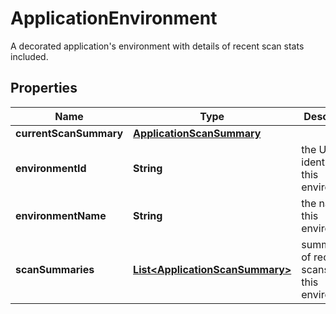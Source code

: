 

# ApplicationEnvironment

A decorated application's environment with details of recent scan stats included.

## Properties

Name | Type | Description | Notes
------------ | ------------- | ------------- | -------------
**currentScanSummary** | [**ApplicationScanSummary**](ApplicationScanSummary.md) |  |  [optional]
**environmentId** | **String** | the UUID identifier of this environment. |  [optional]
**environmentName** | **String** | the name of this environment. |  [optional]
**scanSummaries** | [**List&lt;ApplicationScanSummary&gt;**](ApplicationScanSummary.md) | summaries of recent scans from this environment. |  [optional]



